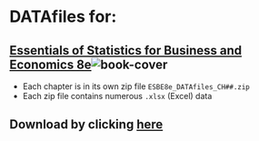 # DATAfiles for:
## [Essentials of Statistics for Business and Economics 8e](http://www.cengage.com/c/essentials-of-statistics-for-business-and-economics-8e-anderson)![book-cover](http://www.cengage.com/covers/imageServlet?image_type=LRGFC&catalog=cengage&epi=21120852341823461576248511696442515685)

* Each chapter is in its own zip file `ESBE8e_DATAfiles_CH##.zip`
* Each zip file contains numerous `.xlsx` (Excel) data
## Download by clicking **[here](https://github.com/Infinite-Actuary/ESBE-8e-Datafiles/archive/master.zip)**
